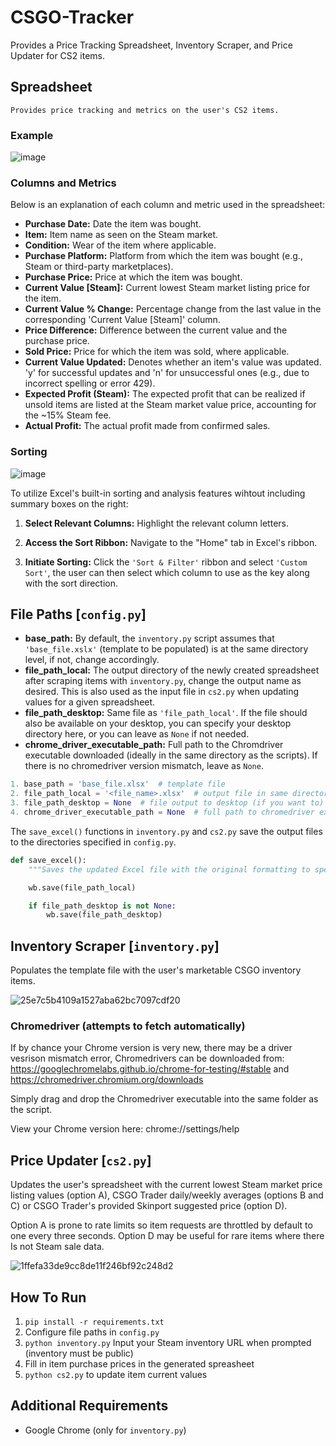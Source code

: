 # CSGO-Tracker

Provides a Price Tracking Spreadsheet, Inventory Scraper, and Price Updater for CS2 items.

## Spreadsheet

```
Provides price tracking and metrics on the user's CS2 items.
```

### Example

![image](https://github.com/Jonathan9168/CSGO-Tracker/assets/77795437/397e875d-df81-4e75-9a44-4b64d01e1535)

### Columns and Metrics

Below is an explanation of each column and metric used in the spreadsheet:

- **Purchase Date:** Date the item was bought.
- **Item:** Item name as seen on the Steam market.
- **Condition:** Wear of the item where applicable.
- **Purchase Platform:** Platform from which the item was bought (e.g., Steam or third-party marketplaces).
- **Purchase Price:** Price at which the item was bought.
- **Current Value [Steam]:** Current lowest Steam market listing price for the item.
- **Current Value % Change:** Percentage change from the last value in the corresponding 'Current Value [Steam]' column.
- **Price Difference:** Difference between the current value and the purchase price.
- **Sold Price:** Price for which the item was sold, where applicable.
- **Current Value Updated:** Denotes whether an item's value was updated. 'y' for successful updates and 'n' for unsuccessful ones (e.g., due to incorrect spelling or error 429).
- **Expected Profit (Steam):** The expected profit that can be realized if unsold items are listed at the Steam market value price, accounting for the ~15% Steam fee.
- **Actual Profit:** The actual profit made from confirmed sales.

### Sorting

![image](https://github.com/Jonathan9168/CSGO-Tracker/assets/77795437/24e16cd7-d89e-4b6a-945b-7c896392f4e0)

To utilize Excel's built-in sorting and analysis features wihtout including summary boxes on the right:

1. **Select Relevant Columns:** Highlight the relevant column letters.
2. **Access the Sort Ribbon:** Navigate to the "Home" tab in Excel's ribbon.

3. **Initiate Sorting:** Click the `'Sort & Filter'` ribbon and select `'Custom Sort'`, the user can then select which column to use as the key along with the sort direction.

## File Paths [```config.py```]

- **base_path:** By default, the `inventory.py` script assumes that `'base_file.xslx'` (template to be populated) is at the same directory level, if not, change accordingly.
- **file_path_local:** The output directory of the newly created spreadsheet after scraping items with `inventory.py`, change the output name as desired. This is also used as the input file in `cs2.py` when updating values for a given spreadsheet.
- **file_path_desktop:** Same file as `'file_path_local'`. If the file should also be available on your desktop, you can specify your desktop directory here, or you can leave as `None` if not needed.
- **chrome_driver_executable_path:** Full path to the Chromdriver executable downloaded (ideally in the same directory as the scripts). If there is no chromedriver version mismatch, leave as `None`.

```python
1. base_path = 'base_file.xlsx'  # template file
2. file_path_local = '<file_name>.xlsx'  # output file in same directory as scripts
3. file_path_desktop = None  # file output to desktop (if you want to) e.g., r'<path_to_desktop>/<file_name>.xlsx'
4. chrome_driver_executable_path = None  # full path to chromedriver executable if driver not found

```

The `save_excel()` functions in `inventory.py` and `cs2.py` save the output files to the directories specified in `config.py`.

```python
def save_excel():
    """Saves the updated Excel file with the original formatting to specified directories"""

    wb.save(file_path_local)

    if file_path_desktop is not None:
        wb.save(file_path_desktop)
```

## Inventory Scraper [```inventory.py```]

Populates the template file with the user's marketable CSGO inventory items.

![25e7c5b4109a1527aba62bc7097cdf20](https://github.com/Jonathan9168/CSGO-Tracker/assets/77795437/b9361c20-5ed6-488b-bf08-52c794c1c722)

### Chromedriver (attempts to fetch automatically)

If by chance your Chrome version is very new, there may be a driver vesrison mismatch error,
Chromedrivers can be downloaded from:  
https://googlechromelabs.github.io/chrome-for-testing/#stable and https://chromedriver.chromium.org/downloads

Simply drag and drop the Chromedriver executable into the same folder as the script.

View your Chrome version here: chrome://settings/help

## Price Updater [```cs2.py```]

Updates the user's spreadsheet with the current lowest Steam market price listing values (option A), CSGO Trader daily/weekly averages (options B and C) or CSGO Trader's provided Skinport suggested price (option D).

Option A is prone to rate limits so item requests are throttled by default to one every three seconds.
Option D may be useful for rare items where there Is not Steam sale data.

![1ffefa33de9cc8de11f246bf92c248d2](https://github.com/Jonathan9168/CSGO-Tracker/assets/77795437/b2536e99-8829-4446-a688-f3f196281163)

## How To Run

1. `pip install -r requirements.txt`
2. Configure file paths in `config.py`
3. `python inventory.py` Input your Steam inventory URL when prompted (inventory must be public)
4. Fill in item purchase prices in the generated spreasheet
5. `python cs2.py` to update item current values

## Additional Requirements

- Google Chrome (only for `inventory.py`)
